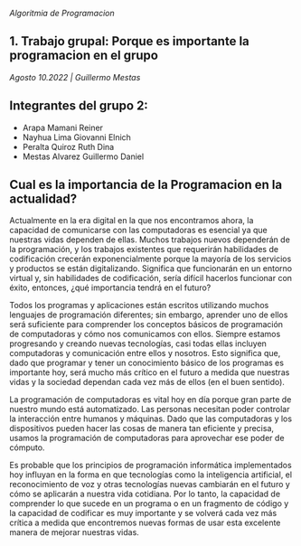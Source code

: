 <section class="job">

<em>Algoritmia de Programacion</em>

# 1. Trabajo grupal: Porque es importante la programacion en el grupo

<em>Agosto 10.2022 <span>|</span> Guillermo Mestas</em>

<section class="job-content">

## Integrantes del grupo 2:
- Arapa Mamani Reiner
- Nayhua Lima Giovanni Elnich
- Peralta Quiroz Ruth Dina
- Mestas Alvarez Guillermo Daniel

## Cual es la importancia de la Programacion en la actualidad?
Actualmente en la era digital en la que nos encontramos ahora, la capacidad de comunicarse con las computadoras es esencial ya que nuestras vidas dependen de ellas. Muchos trabajos nuevos dependerán de la programación, y los trabajos existentes que requerirán habilidades de codificación crecerán exponencialmente porque la mayoría de los servicios y productos se están digitalizando. Significa que funcionarán en un entorno virtual y, sin habilidades de codificación, sería difícil hacerlos funcionar con éxito, entonces, ¿qué importancia tendrá en el futuro?

Todos los programas y aplicaciones están escritos utilizando muchos lenguajes de programación diferentes; sin embargo, aprender uno de ellos será suficiente para comprender los conceptos básicos de programación de computadoras y cómo nos comunicamos con ellos. Siempre estamos progresando y creando nuevas tecnologías, casi todas ellas incluyen computadoras y comunicación entre ellos y nosotros. Esto significa que, dado que programar y tener un conocimiento básico de los programas es importante hoy, será mucho más crítico en el futuro a medida que nuestras vidas y la sociedad dependan cada vez más de ellos (en el buen sentido).

La programación de computadoras es vital hoy en día porque gran parte de nuestro mundo está automatizado. Las personas necesitan poder controlar la interacción entre humanos y máquinas. Dado que las computadoras y los dispositivos pueden hacer las cosas de manera tan eficiente y precisa, usamos la programación de computadoras para aprovechar ese poder de cómputo.

Es probable que los principios de programación informática implementados hoy influyan en la forma en que tecnologías como la inteligencia artificial, el reconocimiento de voz y otras tecnologías nuevas cambiarán en el futuro y cómo se aplicarán a nuestra vida cotidiana. Por lo tanto, la capacidad de comprender lo que sucede en un programa o en un fragmento de código y la capacidad de codificar es muy importante y se volverá cada vez más crítica a medida que encontremos nuevas formas de usar esta excelente manera de mejorar nuestras vidas.
</section>

</section>
